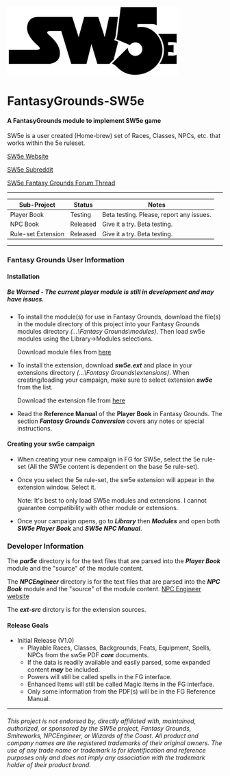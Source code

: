 ![alt text](https://github.com/BeeGrinder/FantasyGrounds-SW5e/blob/master/SW5EBW.png "SW5e")
# FantasyGrounds-SW5e
#### A FantasyGrounds module to implement SW5e game

SW5e is a user created (Home-brew) set of Races, Classes, NPCs, etc. that works within the 5e ruleset.

[SW5e Website](http://star-wars-5e.azurewebsites.net/)

[SW5e Subreddit](https://www.reddit.com/r/sw5e/)

[SW5e Fantasy Grounds Forum Thread](https://www.fantasygrounds.com/forums/showthread.php?47628-SW5e-a-star-wars-home-brew-on-the-5e-rule-set)

---

 |Sub-Project | Status | Notes |
| --- | --- | -- |
|Player Book | Testing | Beta testing. Please, report any issues. |
|NPC Book | Released | Give it a try. Beta testing. |
|Rule-set Extension | Released | Give it a try. Beta testing. |

---

### Fantasy Grounds User Information

#### Installation
##### Be Warned - The current player module is still in development and may have issues.

* To install the module(s) for use in Fantasy Grounds, download the file(s) in the module directory of this project into your Fantasy Grounds modules directory *(...\Fantasy Grounds\modules)*.  Then load sw5e modules using the Library->Modules selections.

   Download module files from [here](https://github.com/BeeGrinder/FantasyGrounds-SW5e/tree/master/modules)
 
* To install the extension, download *__sw5e.ext__* and place in your extensions directory *(...\Fantasy Grounds\extensions)*. When creating/loading your campaign, make sure to select extension *__sw5e__* from the list.

   Download the extension file from [here](https://github.com/BeeGrinder/FantasyGrounds-SW5e/tree/master/extensions)

* Read the __Reference Manual__ of the __Player Book__ in Fantasy Grounds.  The section *__Fantasy Grounds Conversion__* covers any notes or special instructions.

#### Creating your sw5e campaign

* When creating your new campaign in FG for SW5e, select the 5e rule-set (All the SW5e content is dependent on the base 5e rule-set).
* Once you select the 5e rule-set, the sw5e extension will appear in the extension window.  Select it.

  Note: It's best to only load SW5e modules and extensions. I cannot guarantee compatibility with other module or extensions.
* Once your campaign opens, go to *__Library__* then *__Modules__* and open both *__SW5e Player Book__* and *__SW5e NPC Manual__*.

### Developer Information

The *__par5e__* directory is for the text files that are parsed into the *__Player Book__* module and the "source" of the module content.</p>

The *__NPCEngineer__* directory is for the text files that are parsed into the *__NPC Book__* module and the "source" of the module content. [NPC Engineer website](http://www.masq.net/)

The *__ext-src__* dirctory is for the extension sources.

#### Release Goals
* Initial Release (V1.0)
   * Playable Races, Classes, Backgrounds, Feats, Equipment, Spells, NPCs from the sw5e PDF *__core__* documents.
   * If the data is readily available and easily parsed, some expanded content *__may__* be included.
   * Powers will still be called spells in the FG interface.
   * Enhanced Items will still be called Magic Items in the FG interface.
   * Only some information from the PDF(s) will be in the FG Reference Manual.
   
   
---
###### This project is not endorsed by, directly affiliated with, maintained, authorized, or sponsored by the SW5e project, Fantasy Grounds, Smiteworks, NPCEngineer, or Wizards of the Coast. All product and company names are the registered trademarks of their original owners. The use of any trade name or trademark is for identification and reference purposes only and does not imply any association with the trademark holder of their product brand.
